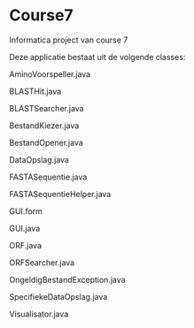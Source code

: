 # Course7
Informatica project van course 7

Deze applicatie bestaat uit de volgende classes:

AminoVoorspeller.java

BLASTHit.java

BLASTSearcher.java

BestandKiezer.java

BestandOpener.java

DataOpslag.java

FASTASequentie.java

FASTASequentieHelper.java

GUI.form

GUI.java

ORF.java

ORFSearcher.java

OngeldigBestandException.java

SpecifiekeDataOpslag.java

Visualisator.java
